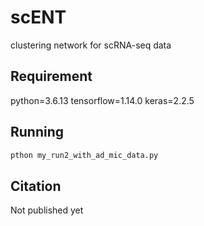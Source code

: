# scENT
clustering network for scRNA-seq data


## Requirement
python=3.6.13
tensorflow=1.14.0
keras=2.2.5

## Running 
```python
pthon my_run2_with_ad_mic_data.py
```


## Citation 

Not published yet

